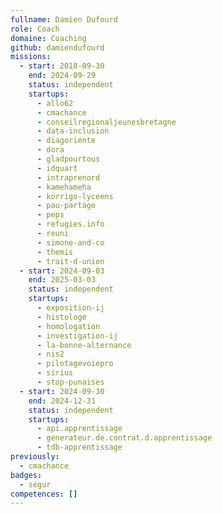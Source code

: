 ```yaml
---
fullname: Damien Dufourd
role: Coach
domaine: Coaching
github: damiendufourd
missions:
  - start: 2018-09-30
    end: 2024-09-29
    status: independent
    startups:
      - allo62
      - cmachance
      - conseilregionaljeunesbretagne
      - data-inclusion
      - diagoriente
      - dora
      - gladpourtous
      - idquart
      - intraprenord
      - kamehameha
      - korrigo-lyceens
      - pau-partage
      - peps
      - refugies.info
      - reuni
      - simone-and-co
      - themis
      - trait-d-union
  - start: 2024-09-03
    end: 2025-03-03
    status: independent
    startups:
      - exposition-ij
      - histologe
      - homologation
      - investigation-ij
      - la-bonne-alternance
      - nis2
      - pilotagevoiepro
      - sirius
      - stop-punaises
  - start: 2024-09-30
    end: 2024-12-31
    status: independent
    startups:
      - api.apprentissage
      - generateur.de.contrat.d.apprentissage
      - tdb-apprentissage
previously:
  - cmachance
badges:
  - segur
competences: []
---
```

